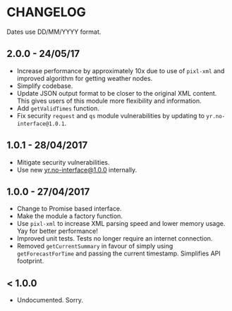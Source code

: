 # CHANGELOG

Dates use DD/MM/YYYY format.

## 2.0.0 - 24/05/17
* Increase performance by approximately 10x due to use of `pixl-xml` and
improved algorithm for getting weather nodes.
* Simplify codebase.
* Update JSON output format to be closer to the original XML content. This gives
users of this module more flexibility and information.
* Add `getValidTimes` function.
* Fix security `request` and `qs` module vulnerabilities by updating to `yr.no-interface@1.0.1`.

## 1.0.1 - 28/04/2017
* Mitigate security vulnerabilities.
* Use new yr.no-interface@1.0.0 internally.

## 1.0.0 - 27/04/2017
* Change to Promise based interface.
* Make the module a factory function.
* Use `pixl-xml` to increase XML parsing speed and lower memory usage. Yay for
better performance!
* Improved unit tests. Tests no longer require an internet connection.
* Removed `getCurrentSummary` in favour of simply using `getForecastForTime` and
passing the current timestamp. Simplifies API footprint.


## < 1.0.0
* Undocumented. Sorry.
